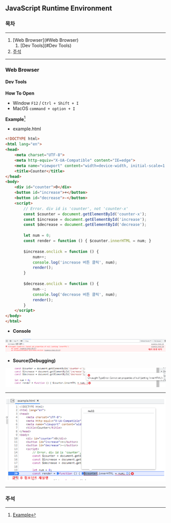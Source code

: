 ## JavaScript Runtime Environment

### 목차

---

1. [Web Browser](#Web Browser)
   1. [Dev Tools](#Dev Tools)
2. [주석](#주석)

---

### Web Browser

#### Dev Tools

**How To Open**

- Window `F12` / `Ctrl + Shift + I`
- MacOS `command + option + I`

**Example**[^1]

- example.html

```html
<!DOCTYPE html>
<html lang="en">
<head>
    <meta charset="UTF-8">
    <meta http-equiv="X-UA-Compatible" content="IE=edge">
    <meta name="viewport" content="width=device-width, initial-scale=1.0">
    <title>Counter</title>
</head>
<body>
    <div id="counter">0</div>
    <button id="increase">+</button>
    <button id="decrease">-</button>
    <script>
        // Error. div id is 'counter', not 'counter-x'
        const $counter = document.getElementById('counter-x');
        const $increase = document.getElementById('increase');
        const $decrease = document.getElementById('decrease');

        let num = 0;
        const render = function () { $counter.innerHTML = num; }

        $increase.onclick = function () {
            num++;
            console.log('increase 버튼 클릭', num);
            render();
        }

        $decrease.onclick = function () {
            num--;
            console.log('decrease 버튼 클릭', num);
            render();
        }
    </script>
</body>
</html>
```

- **Console**

![devToolsEx1](.\README.assets\devToolsEx1.png)

- **Source(Debugging)**

![devToolsEx2](.\README.assets\devToolsEx2.png)



---

![devToolsEx3](.\README.assets\devToolsEx3.png)





---

### 주석

[^1]: [Example](./example.html)
